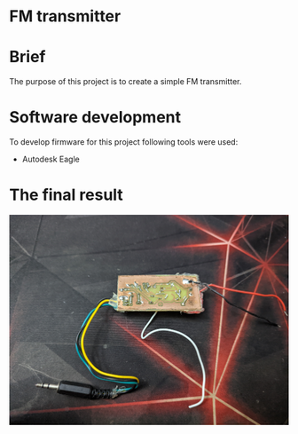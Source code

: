 # FM transmitter

# Brief
The purpose of this project is to create a simple FM transmitter.

# Software development
To develop firmware for this project following tools were used:
- Autodesk Eagle

# The final result
![alt text](https://github.com/Siamian/Electronic-projects/blob/79649c4e81b63eb49a9f7b206098f8bcd56adebd/FM%20transmitter/Prototyp_2.jpg "Logo Title Text 1")
